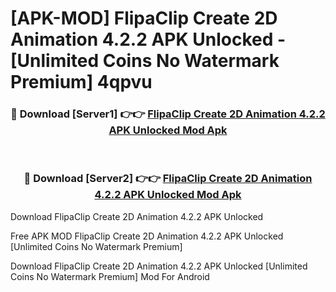 # [APK-MOD] FlipaClip  Create 2D Animation 4.2.2 APK Unlocked - [Unlimited Coins No Watermark Premium] 4qpvu



<div align="center">
<h3>🔴 Download [Server1] 👉👉 <a href="https://momento.my/?title=FlipaClip__Create_2D_Animation_4.2.2_APK_Unlocked">FlipaClip  Create 2D Animation 4.2.2 APK Unlocked Mod Apk</a></h3><br>

<h3>🔴 Download [Server2] 👉👉 <a href="https://momento.my/?title=FlipaClip__Create_2D_Animation_4.2.2_APK_Unlocked">FlipaClip  Create 2D Animation 4.2.2 APK Unlocked Mod Apk</a></h3>
</div>



Download FlipaClip  Create 2D Animation 4.2.2 APK Unlocked 

Free APK MOD FlipaClip  Create 2D Animation 4.2.2 APK Unlocked [Unlimited Coins No Watermark Premium]

Download FlipaClip  Create 2D Animation 4.2.2 APK Unlocked [Unlimited Coins No Watermark Premium] Mod For Android
